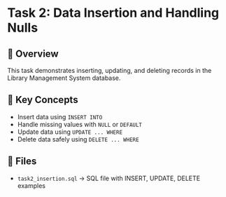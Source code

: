 # Task 2: Data Insertion and Handling Nulls

## 📌 Overview
This task demonstrates inserting, updating, and deleting records in the Library Management System database.

## 🔗 Key Concepts
- Insert data using `INSERT INTO`
- Handle missing values with `NULL` or `DEFAULT`
- Update data using `UPDATE ... WHERE`
- Delete data safely using `DELETE ... WHERE`

## 📂 Files
- `task2_insertion.sql` → SQL file with INSERT, UPDATE, DELETE examples
